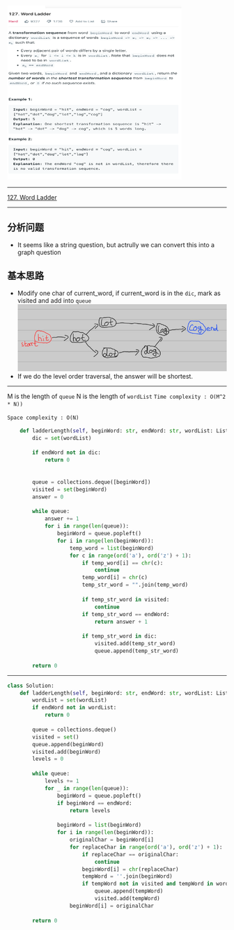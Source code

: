<img src="2022-10-31-18-51-54.png" width="400" height="400"/>

___
[127. Word Ladder](https://leetcode.com/problems/word-ladder/)
___

## 分析问题
* It seems like a string question, but actrully we can convert this into a graph question

## 基本思路
* Modify one char of current_word, if current_word is in the `dic`, mark as visited and add into `queue` 
![](2022-10-31-19-05-25.png)
* If we do the level order traversal, the answer will be shortest.
___

M is the length of `queue`
N is the length of `wordList`
`Time complexity : O(M^2 * N))`

`Space complexity : O(N)`
```python
    def ladderLength(self, beginWord: str, endWord: str, wordList: List[str]) -> int:
        dic = set(wordList)
        
        if endWord not in dic:
            return 0
        
        
        queue = collections.deque([beginWord])
        visited = set(beginWord)
        answer = 0
        
        while queue:
            answer += 1
            for i in range(len(queue)):
                beginWord = queue.popleft()
                for i in range(len(beginWord)):
                    temp_word = list(beginWord)
                    for c in range(ord('a'), ord('z') + 1):
                        if temp_word[i] == chr(c):
                            continue
                        temp_word[i] = chr(c)
                        temp_str_word = "".join(temp_word)
                        
                        if temp_str_word in visited:
                            continue
                        if temp_str_word == endWord:
                            return answer + 1
                        
                        if temp_str_word in dic:
                            visited.add(temp_str_word)
                            queue.append(temp_str_word)
                        
        return 0
```

___

```python
class Solution:
    def ladderLength(self, beginWord: str, endWord: str, wordList: List[str]) -> int:
        wordList = set(wordList)
        if endWord not in wordList:
            return 0
        
        queue = collections.deque()
        visited = set()
        queue.append(beginWord)
        visited.add(beginWord)
        levels = 0
        
        while queue:
            levels += 1
            for _ in range(len(queue)):
                beginWord = queue.popleft()
                if beginWord == endWord:
                    return levels
                
                beginWord = list(beginWord)
                for i in range(len(beginWord)):
                    originalChar = beginWord[i]
                    for replaceChar in range(ord('a'), ord('z') + 1):
                        if replaceChar == originalChar:
                            continue
                        beginWord[i] = chr(replaceChar)
                        tempWord = ''.join(beginWord)
                        if tempWord not in visited and tempWord in wordList:
                            queue.append(tempWord)
                            visited.add(tempWord)
                    beginWord[i] = originalChar
                            
        return 0
```